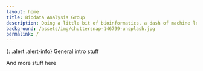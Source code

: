 ```yaml
---
layout: home
title: Biodata Analysis Group
description: Doing a little bit of bioinformatics, a dash of machine learning, and a lot of Open Science
background: /assets/img/chuttersnap-146799-unsplash.jpg
permalink: /
---
```


{: .alert .alert-info}
General intro stuff

And more stuff here
